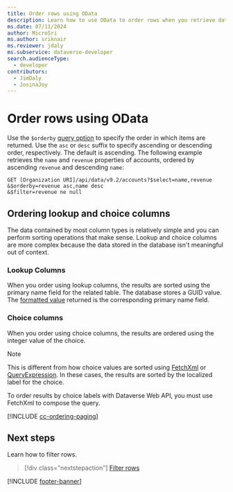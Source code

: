 ```yaml
---
title: Order rows using OData
description: Learn how to use OData to order rows when you retrieve data from Microsoft Dataverse Web API.
ms.date: 07/11/2024
author: MicroSri
ms.author: sriknair
ms.reviewer: jdaly
ms.subservice: dataverse-developer
search.audienceType: 
  - developer
contributors: 
  - JimDaly
  - JosinaJoy
---
```

# Order rows using OData

Use the `$orderby` [query option](overview.md#odata-query-options) to specify the order in which items are returned. Use the `asc` or `desc` suffix to specify ascending or descending order, respectively. The default is ascending. The following example retrieves the `name` and `revenue` properties of accounts, ordered by ascending `revenue` and descending `name`:

```http
GET [Organization URI]/api/data/v9.2/accounts?$select=name,revenue
&$orderby=revenue asc,name desc
&$filter=revenue ne null
```

## Ordering lookup and choice columns

The data contained by most column types is relatively simple and you can perform sorting operations that make sense. Lookup and choice columns are more complex because the data stored in the database isn't meaningful out of context.

### Lookup Columns

When you order using lookup columns, the results are sorted using the primary name field for the related table. The database stores a GUID value. The [formatted value](select-columns.md#formatted-values) returned is the corresponding primary name field.

### Choice columns

When you order using choice columns, the results are ordered using the integer value of the choice.

> [!NOTE]
> This is different from how choice values are sorted using [FetchXml](../../fetchxml/order-rows.md#choice-columns) or [QueryExpression](../../org-service/queryexpression/order-rows.md#choice-columns). In these cases, the results are sorted by the localized label for the choice.
> 
> To order results by choice labels with Dataverse Web API, you must use FetchXml to compose the query.

[!INCLUDE [cc-ordering-paging](../../includes/cc-ordering-paging.md)]


## Next steps

Learn how to filter rows.

> [!div class="nextstepaction"]
> [Filter rows](filter-rows.md)

[!INCLUDE [footer-banner](../../../../includes/footer-banner.md)]